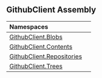## GithubClient Assembly

| Namespaces | |
| :--- | :--- |
| [GithubClient.Blobs](GithubClient.Blobs 'GithubClient.Blobs') | |
| [GithubClient.Contents](GithubClient.Contents 'GithubClient.Contents') | |
| [GithubClient.Repositories](GithubClient.Repositories 'GithubClient.Repositories') | |
| [GithubClient.Trees](GithubClient.Trees 'GithubClient.Trees') | |
